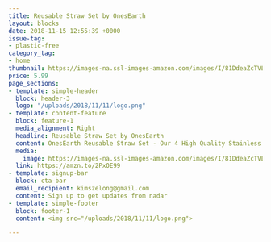 ```yaml
---
title: Reusable Straw Set by OnesEarth
layout: blocks
date: 2018-11-15 12:55:39 +0000
issue-tag:
- plastic-free
category_tag:
- home
thumbnail: https://images-na.ssl-images-amazon.com/images/I/81DdeaZcTVL._SL1500_.jpg
price: 5.99
page_sections:
- template: simple-header
  block: header-3
  logo: "/uploads/2018/11/11/logo.png"
- template: content-feature
  block: feature-1
  media_alignment: Right
  headline: Reusable Straw Set by OnesEarth
  content: OnesEarth Reusable Straw Set - Our 4 High Quality Stainless Steel Straws are an Eco Friendly Alternative to Single Use Plastic Straws
  media:
    image: https://images-na.ssl-images-amazon.com/images/I/81DdeaZcTVL._SL1500_.jpg
  link: https://amzn.to/2PxOE99
- template: signup-bar
  block: cta-bar
  email_recipient: kimszelong@gmail.com
  content: Sign up to get updates from nadar
- template: simple-footer
  block: footer-1
  content: <img src="/uploads/2018/11/11/logo.png">

---
```


